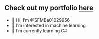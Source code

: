 ## Check out my portfolio [here](https://external.ink?to=/sfmba01029956.github.io/sfmb/#home)

- 👋 Hi, I’m @SFMBa01029956
- 👀 I’m interested in machine learning
- 🌱 I’m currently learning C#
